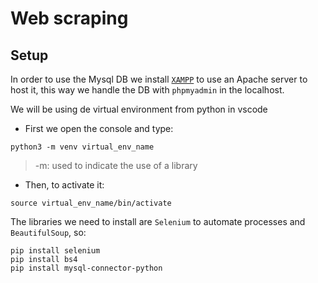 # Web scraping

## Setup
In order to use the Mysql DB we install [`XAMPP`](https://www.apachefriends.org/es/index.html) to use an Apache server to host it, this way we handle the DB with ``phpmyadmin`` in the localhost.

We will be using de virtual environment from python in vscode
- First we open the console and type:
```
python3 -m venv virtual_env_name
```
> -m: used to indicate the use of a library
- Then, to activate it:
```
source virtual_env_name/bin/activate
```
The libraries we need to install are `Selenium` to automate processes and `BeautifulSoup`, so:
```
pip install selenium
pip install bs4
pip install mysql-connector-python
```
